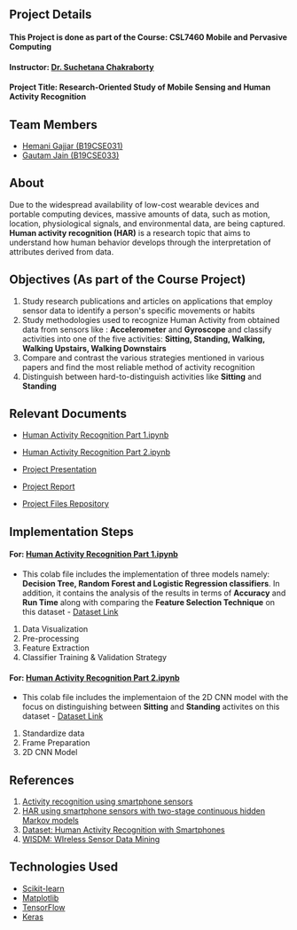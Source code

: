 ## Project Details

#### This Project is done as part of the Course: CSL7460 Mobile and Pervasive Computing
#### Instructor: [Dr. Suchetana Chakraborty](https://sites.google.com/site/suchetana0116)
#### Project Title: Research-Oriented Study of Mobile Sensing and Human Activity Recognition 

## Team Members 

* [Hemani Gajjar (B19CSE031)](https://github.com/hemani-gajjar)
* [Gautam Jain (B19CSE033)](https://github.com/gautamjain9615)

## About

Due to the widespread availability of low-cost wearable devices and portable computing devices, massive amounts of data, such as motion, location, physiological signals, and environmental data, are being captured. **Human activity recognition (HAR)** is a research topic that aims to understand how human behavior develops through the interpretation of attributes derived from data.

## Objectives (As part of the Course Project)

1. Study research publications and articles on applications that employ sensor data to identify a person's specific movements or habits 
2. Study methodologies used to recognize Human Activity from obtained data from sensors like : **Accelerometer** and
**Gyroscope** and classify activities into one of the five activities:
**Sitting, Standing, Walking, Walking Upstairs, Walking Downstairs**
3. Compare and contrast the various strategies mentioned in various papers and find the most reliable method of activity recognition
4. Distinguish between hard-to-distinguish activities like **Sitting** and **Standing** 

## Relevant Documents

* [Human Activity Recognition Part 1.ipynb](https://github.com/hemani-gajjar/HAR/blob/master/Human_Activity_Recognition_Part_1.ipynb)

* [Human Activity Recognition Part 2.ipynb](https://github.com/hemani-gajjar/HAR/blob/master/Human_Activity_Recognition_Part_2.ipynb)

* [Project Presentation](https://github.com/hemani-gajjar/HAR/blob/master/Mobile%20Sensing%20and%20HAR%20-%20Final%20Presentation%2C%205th%20May%202022.pdf)

* [Project Report](https://github.com/hemani-gajjar/HAR/blob/master/Mobile%20Sensing%20and%20HAR%20-%20Report.pdf)

* [Project Files Repository](https://github.com/hemani-gajjar/HAR)



## Implementation Steps

#### For: [Human Activity Recognition Part 1.ipynb](https://github.com/hemani-gajjar/HAR/blob/master/Human_Activity_Recognition_Part_1.ipynb)  

- This colab file includes the implementation of three models namely: **Decision Tree, Random Forest and Logistic Regression classifiers**. In addition, it contains the analysis of the results in terms of **Accuracy** and **Run Time** along with comparing the **Feature Selection Technique** on this dataset - [Dataset Link](https://www.kaggle.com/datasets/uciml/human-activity-recognition-with-smartphones)

1. Data Visualization
2. Pre-processing
3. Feature Extraction
4. Classifier Training & Validation Strategy

#### For: [Human Activity Recognition Part 2.ipynb](https://github.com/hemani-gajjar/HAR/blob/master/Human_Activity_Recognition_Part_2.ipynb)

- This colab file includes the implementaion of the 2D CNN model with the focus on distinguishing between **Sitting** and **Standing** activites on this dataset - [Dataset Link](https://www.cis.fordham.edu/wisdm/dataset.php)

1. Standardize data
2. Frame Preparation
3. 2D CNN Model

## References

1. [Activity recognition using smartphone sensors](https://ieeexplore.ieee.org/document/6488584)
2. [HAR using smartphone sensors with two-stage continuous hidden Markov models](https://ieeexplore.ieee.org/abstract/document/6975918)
3. [Dataset: Human Activity Recognition with Smartphones](https://www.kaggle.com/datasets/uciml/human-activity-recognition-with-smartphones)
4. [WISDM: WIreless Sensor Data Mining](https://www.cis.fordham.edu/wisdm/dataset.php)


## Technologies Used

* [Scikit-learn](https://scikit-learn.org/)
* [Matplotlib](https://matplotlib.org/)
* [TensorFlow](https://www.tensorflow.org/)
* [Keras](https://keras.io/)
